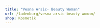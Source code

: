 ```yaml
---
title: "Vesna Arsic- Beauty Woman"
url: /ladenburg/vesna-arsic-beauty-woman/
shop: Kosmetik
---
```

